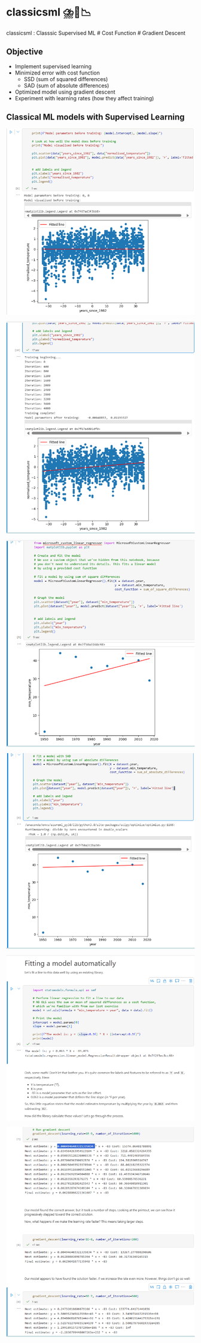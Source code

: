 # classicsml ⛈️🔄📉
classicsml : Classsic Supervised ML # Cost Function # Gradient Descent


## Objective
- Implement supervised learning
- Minimized error with cost function
  - SSD (sum of squared differences)
  - SAD (sum of absolute differences)
- Optimized model using gradient descent
- Experiment with learning rates (how they affect training)

## Classical ML models with Supervised Learning

![classicsml001.png](./media/classicsml001.png)

![classicsml002.png](./media/classicsml002.png)

![classicsml003.png](./media/classicsml003.png)

![classicsml004.png](./media/classicsml004.png)

![classicsml005.png](./media/classicsml005.png)

![classicsml006.png](./media/classicsml006.png)

